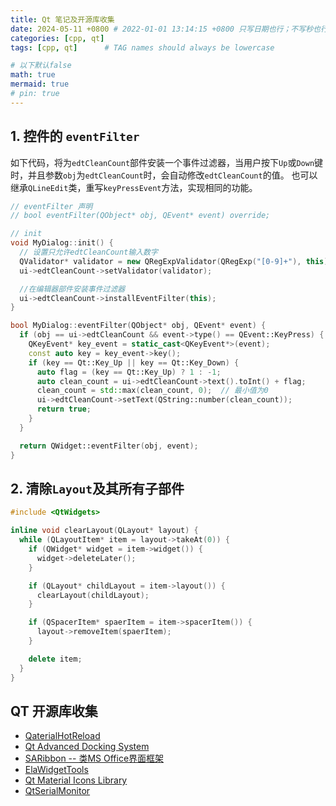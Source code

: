 ```yaml
---
title: Qt 笔记及开源库收集
date: 2024-05-11 +0800 # 2022-01-01 13:14:15 +0800 只写日期也行；不写秒也行；这样也行 2022-03-09T00:55:42+08:00
categories: [cpp, qt]
tags: [cpp, qt]      # TAG names should always be lowercase

# 以下默认false
math: true
mermaid: true
# pin: true
---
```


## 1. 控件的 `eventFilter` ##

如下代码，将为`edtCleanCount`部件安装一个事件过滤器，当用户按下`Up`或`Down`键时，并且参数`obj`为`edtCleanCount`时，会自动修改`edtCleanCount`的值。
也可以继承`QLineEdit`类，重写`keyPressEvent`方法，实现相同的功能。

```cpp
// eventFilter 声明
// bool eventFilter(QObject* obj, QEvent* event) override;

// init 
void MyDialog::init() {
  // 设置只允许edtCleanCount输入数字
  QValidator* validator = new QRegExpValidator(QRegExp("[0-9]+"), this);
  ui->edtCleanCount->setValidator(validator);

  //在编辑器部件安装事件过滤器
  ui->edtCleanCount->installEventFilter(this);
}

bool MyDialog::eventFilter(QObject* obj, QEvent* event) {
  if (obj == ui->edtCleanCount && event->type() == QEvent::KeyPress) {
    QKeyEvent* key_event = static_cast<QKeyEvent*>(event);
    const auto key = key_event->key();
    if (key == Qt::Key_Up || key == Qt::Key_Down) {
      auto flag = (key == Qt::Key_Up) ? 1 : -1;
      auto clean_count = ui->edtCleanCount->text().toInt() + flag;
      clean_count = std::max(clean_count, 0);  // 最小值为0
      ui->edtCleanCount->setText(QString::number(clean_count));
      return true;
    }
  }

  return QWidget::eventFilter(obj, event);
}
```

## 2. 清除`Layout`及其所有子部件 ##

```cpp
#include <QtWidgets>

inline void clearLayout(QLayout* layout) {
  while (QLayoutItem* item = layout->takeAt(0)) {
    if (QWidget* widget = item->widget()) {
      widget->deleteLater();
    }

    if (QLayout* childLayout = item->layout()) {
      clearLayout(childLayout);
    }

    if (QSpacerItem* spaerItem = item->spacerItem()) {
      layout->removeItem(spaerItem);
    }

    delete item;
  }
}
```

## QT 开源库收集 ##

* [QaterialHotReload](https://github.com/OlivierLDff/QaterialHotReload)
* [Qt Advanced Docking System](https://github.com/githubuser0xFFFF/Qt-Advanced-Docking-System)
* [SARibbon -- 类MS Office界面框架](https://gitee.com/czyt1988/SARibbon)
* [ElaWidgetTools](https://github.com/Liniyous/ElaWidgetTools)
* [Qt Material Icons Library](https://github.com/DKrepsky/QMaterialIcons)
* [QtSerialMonitor](https://github.com/mich-w/QtSerialMonitor)